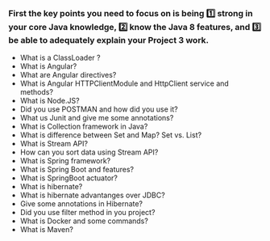 ### **First** the **key points** you need to focus on is being :one: strong in your core Java knowledge, :two: know the Java 8 features, and :three: be able to adequately explain your **Project 3** work. 

- What is a ClassLoader ?
- What is Angular?
- What are Angular directives?
- What is Angular HTTPClientModule and HttpClient service and methods?
- What is Node.JS?
- Did you use POSTMAN and how did you use it?
- What us Junit and give me some annotations?
- What is Collection framework in Java?
- What is difference between Set and Map? Set vs. List?
- What is Stream API?
- How can you sort data using Stream API?
- What is Spring framework?
- What is Spring Boot and features?
- What is SpringBoot actuator?
- What is hibernate?
- What is hibernate advantanges over JDBC?
- Give some annotations in Hibernate?
- Did you use filter method in you project?
- What is Docker and some commands?
- What is Maven?
